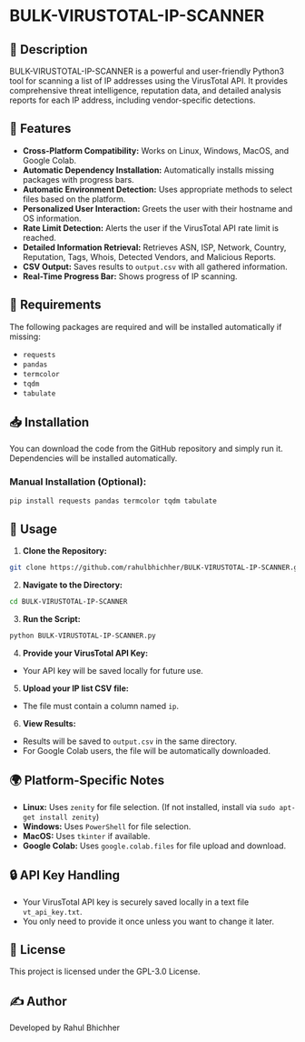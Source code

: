 # BULK-VIRUSTOTAL-IP-SCANNER

## 📌 Description
BULK-VIRUSTOTAL-IP-SCANNER is a powerful and user-friendly Python3 tool for scanning a list of IP addresses using the VirusTotal API. It provides comprehensive threat intelligence, reputation data, and detailed analysis reports for each IP address, including vendor-specific detections.

## 🚀 Features
- **Cross-Platform Compatibility:** Works on Linux, Windows, MacOS, and Google Colab.
- **Automatic Dependency Installation:** Automatically installs missing packages with progress bars.
- **Automatic Environment Detection:** Uses appropriate methods to select files based on the platform.
- **Personalized User Interaction:** Greets the user with their hostname and OS information.
- **Rate Limit Detection:** Alerts the user if the VirusTotal API rate limit is reached.
- **Detailed Information Retrieval:** Retrieves ASN, ISP, Network, Country, Reputation, Tags, Whois, Detected Vendors, and Malicious Reports.
- **CSV Output:** Saves results to `output.csv` with all gathered information.
- **Real-Time Progress Bar:** Shows progress of IP scanning.

## 📂 Requirements
The following packages are required and will be installed automatically if missing:
- `requests`
- `pandas`
- `termcolor`
- `tqdm`
- `tabulate`

## 📥 Installation
You can download the code from the GitHub repository and simply run it. Dependencies will be installed automatically.

### Manual Installation (Optional):
```bash
pip install requests pandas termcolor tqdm tabulate
```

## 🔧 Usage
1. **Clone the Repository:**
```bash
git clone https://github.com/rahulbhichher/BULK-VIRUSTOTAL-IP-SCANNER.git
```

2. **Navigate to the Directory:**
```bash
cd BULK-VIRUSTOTAL-IP-SCANNER
```

3. **Run the Script:**
```bash
python BULK-VIRUSTOTAL-IP-SCANNER.py
```

4. **Provide your VirusTotal API Key:**
- Your API key will be saved locally for future use.

5. **Upload your IP list CSV file:**
- The file must contain a column named `ip`.

6. **View Results:**
- Results will be saved to `output.csv` in the same directory.
- For Google Colab users, the file will be automatically downloaded.

## 🌍 Platform-Specific Notes
- **Linux:** Uses `zenity` for file selection. (If not installed, install via `sudo apt-get install zenity`)
- **Windows:** Uses `PowerShell` for file selection.
- **MacOS:** Uses `tkinter` if available.
- **Google Colab:** Uses `google.colab.files` for file upload and download.

## 🔒 API Key Handling
- Your VirusTotal API key is securely saved locally in a text file `vt_api_key.txt`.
- You only need to provide it once unless you want to change it later.

## 📜 License
This project is licensed under the GPL-3.0 License.

## ✍️ Author
Developed by Rahul Bhichher
